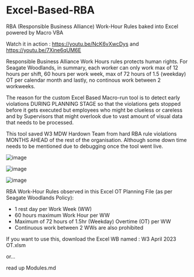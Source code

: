 # Excel-Based-RBA 
RBA (Responsible Business Alliance) Work-Hour Rules baked into Excel powered by Macro VBA

Watch it in action : https://youtu.be/NcK6vXwcDys and https://youtu.be/7Xine6qUM6E

Responsible Business Alliance Work Hours rules protects human rights. For Seagate Woodlands, in summary, each worker can only work max of 12 hours per shift, 60 hours per work week, max of 72 hours of 1.5 (weekday) OT per calendar month and lastly, no continous work between 2 workweeks.

The reason for the custom Excel Based Macro-run tool is to detect early violations DURING PLANNING STAGE so that the violations gets stopped before it gets executed but employees who might be clueless or careless and by Supervisors that might overlook due to vast amount of visual data that needs to be processed.

This tool saved W3 MDW Hardown Team from hard RBA rule violations MONTHS AHEAD of the rest of the organisation. Although some down time needs to be mentioned due to debugging once the tool went live.

![image](https://user-images.githubusercontent.com/18409384/233274133-2a336362-886c-479d-abfe-ed1e43aaa547.png)

![image](https://user-images.githubusercontent.com/18409384/233273554-a451ae8b-9575-4eb8-9387-e54372361ada.png)

![image](https://user-images.githubusercontent.com/18409384/233273977-8be7242a-575c-4699-8f0f-c70e88bd8c9b.png)


RBA Work-Hour Rules observed in this Excel OT Planning File (as per Seagate Woodlands Policy):
* 1 rest day per Work Week (WW)
* 60 hours maximum Work Hour per WW
* Maximum of 72 hours of 1.5hr (Weekday) Overtime (OT) per WW
* Continuous work between 2 WWs are also prohibited

If you want to use this, download the Excel WB named : W3 April 2023 OT.xlsm

or...

read up Modules.md

